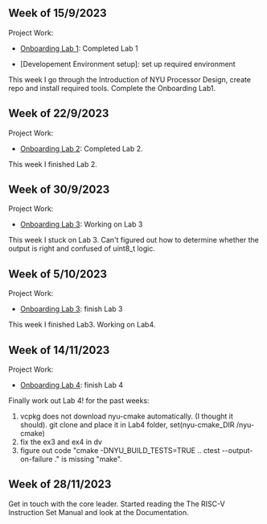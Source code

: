 ## Week of 15/9/2023

Project Work:
  * [Onboarding Lab 1](https://github.com/xingzhi0420/VIP-LAB1): Completed Lab 1

  * [Developement Environment setup]: set up required environment

This week I go through the Introduction of  NYU Processor Design, create repo and install required tools. Complete the Onboarding Lab1.

## Week of 22/9/2023

Project Work:
  * [Onboarding Lab 2](https://github.com/xingzhi0420/onboarding-lab-2): Completed Lab 2.

This week I finished Lab 2.

## Week of 30/9/2023

Project Work:
  * [Onboarding Lab 3](https://github.com/xingzhi0420/onboarding-lab-3): Working on Lab 3

This week I stuck on Lab 3. Can't figured out how to determine whether the output is right and confused of uint8_t logic.

## Week of 5/10/2023

Project Work:
  * [Onboarding Lab 3](https://github.com/xingzhi0420/onboarding-lab-3): finish Lab 3

This week I finished Lab3. Working on Lab4. 
## Week of 14/11/2023

Project Work:
  * [Onboarding Lab 4](https://github.com/xingzhi0420/onboarding-lab-4): finish Lab 4

Finally work out Lab 4! for the past weeks:
1. vcpkg does not download nyu-cmake automatically. (I thought it should). git clone and place it in Lab4 folder, set(nyu-cmake_DIR /nyu-cmake)
2. fix the ex3 and ex4 in dv
3. figure out code "cmake -DNYU_BUILD_TESTS=TRUE ..
ctest --output-on-failure ." is missing "make".

## Week of 28/11/2023

Get in touch with the core leader.
Started reading the The RISC-V Instruction Set Manual and look at the Documentation. 

